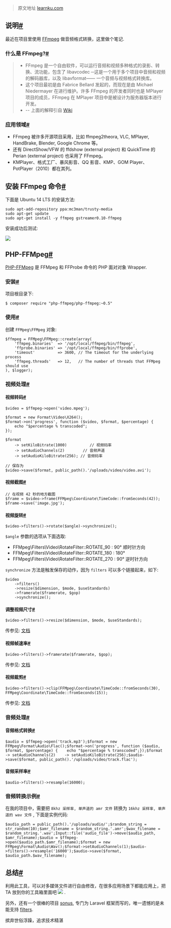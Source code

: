 >  原文地址 [learnku.com](https://learnku.com/laravel/t/327/using-ffmpeg-to-deal-with-multimedia-files-under-laravel)



说明[#](#f411d0)
--------------

最近在项目里使用 [FFmpeg](https://www.ffmpeg.org/) 做音频格式转换，这里做个笔记.

### 什么是 FFmpeg?[#](#d32201)

> *   FFmpeg 是一个自由软件，可以运行音频和视频多种格式的录影、转换、流功能，包含了 libavcodec ─这是一个用于多个项目中音频和视频的解码器库，以及 libavformat—— 一个音频与视频格式转换库。
> *   这个项目最初是由 Fabrice Bellard 发起的，而现在是由 Michael Niedermayer 在进行维护。许多 FFmpeg 的开发者同时也是 MPlayer 项目的成员，FFmpeg 在 MPlayer 项目中是被设计为服务器版本进行开发。
> *   -- 上面的解释引自 [Wiki](http://zh.wikipedia.org/wiki/FFmpeg)

### 应用领域[#](#59fcbf)

*   FFmpeg 被许多开源项目采用，比如 ffmpeg2theora, VLC, MPlayer, HandBrake, Blender, Google Chrome 等。
*   还有 DirectShow/VFW 的 ffdshow (external project) 和 QuickTime 的 Perian (external project) 也采用了 FFmpeg。
*   KMPlayer、格式工厂、暴风影音、QQ 影音、KMP、GOM Player、PotPlayer（2010）都在其列。

安装 FFmpeg 命令[#](#52d3a3)
------------------------

下面是 Ubuntu 14 LTS 的安装方法:

```
sudo apt-add-repository ppa:mc3man/trusty-media
sudo apt-get update
sudo apt-get install -y ffmpeg gstreamer0.10-ffmpeg

```

安装成功后测试:

[![](https://cdn.learnku.com//uploads/images/201412/26/1/NwdDkywUzu.png)](https://cdn.learnku.com//uploads/images/201412/26/1/NwdDkywUzu.png)

PHP-FFMpeg[#](#11f5ba)
----------------------

[PHP-FFMpeg](https://github.com/PHP-FFMpeg/PHP-FFMpeg) 是 FFMpeg 和 FFProbe 命令的 PHP 面对对象 Wrapper.

### 安装[#](#e655a4)

项目根目录下:

```
$ composer require "php-ffmpeg/php-ffmpeg:~0.5"

```

### 使用[#](#ecff77)

创建 `FFMpeg\FFMpeg` 对象:

```
$ffmpeg = FFMpeg\FFMpeg::create(array(
    'ffmpeg.binaries'  => '/opt/local/ffmpeg/bin/ffmpeg',
    'ffprobe.binaries' => '/opt/local/ffmpeg/bin/ffprobe',
    'timeout'          => 3600, // The timeout for the underlying process
    'ffmpeg.threads'   => 12,   // The number of threads that FFMpeg should use
), $logger);

```

### 视频处理[#](#194830)

#### 视频转码[#](#b73d52)

```
$video = $ffmpeg->open('video.mpeg');

$format = new Format\Video\X264();
$format->on('progress', function ($video, $format, $percentage) {
    echo "$percentage % transcoded";
});

$format
    -> setKiloBitrate(1000)          // 视频码率
    -> setAudioChannels(2)        // 音频声道
    -> setAudioKiloBitrate(256); // 音频码率

// 保存为
$video->save($format, public_path().'/uploads/video/video.avi');

```

#### 视频截图[#](#64b60d)

```
// 在视频 42 秒的地方截图
$frame = $video->frame(FFMpeg\Coordinate\TimeCode::fromSeconds(42));
$frame->save('image.jpg');

```

#### 视频旋转[#](#253fa0)

```
$video->filters()->rotate($angle)->synchronize();

```

`$angle` 参数的选项从下面选取:

*   FFMpeg\Filters\Video\RotateFilter::ROTATE_90 : 90° 顺时针方向
*   FFMpeg\Filters\Video\RotateFilter::ROTATE_180 : 180°
*   FFMpeg\Filters\Video\RotateFilter::ROTATE_270 : 90° 逆时针方向

`synchronize` 方法是触发保存的动作，因为 `filters` 可以多个链接起来，如下:

```
$video
    ->filters()
    ->resize($dimension, $mode, $useStandards)
    ->framerate($framerate, $gop)
    ->synchronize();

```

#### 调整视频尺寸[#](#4adc06)

```
$video->filters()->resize($dimension, $mode, $useStandards);

```

传参见: [文档](https://github.com/PHP-FFMpeg/PHP-FFMpeg#resize)

#### 视频帧速率[#](#ea8ba7)

```
$video->filters()->framerate($framerate, $gop);
```

传参见: [文档](https://github.com/PHP-FFMpeg/PHP-FFMpeg#framerate)

#### 视频裁剪[#](#cc7737)

```
$video->filters()->clip(FFMpeg\Coordinate\TimeCode::fromSeconds(30), FFMpeg\Coordinate\TimeCode::fromSeconds(15));
```

传参见: [文档](https://github.com/PHP-FFMpeg/PHP-FFMpeg#clip)

### 音频处理[#](#a58fdb)

#### 音频格式转换[#](#14ea64)

```
$audio = $ffmpeg->open('track.mp3');$format = new FFMpeg\Format\Audio\Flac();$format->on('progress', function ($audio, $format, $percentage) {    echo "$percentage % transcoded";});$format    -> setAudioChannels(2)    -> setAudioKiloBitrate(256);$audio->save($format, public_path().'/uploads/video/track.flac');
```

#### 音频采样率[#](#eb4c87)

```
$audio->filters()->resample(16000);
```

### 音频转换示例[#](#fcc27c)

在我的项目中，需要把 `8khz 采样率, 单声道的 amr 文件` 转换为 `16khz 采样率, 单声道的 wav 文件` , 下面是实例代码:

```
$audio_path = public_path().'/uploads/audio/';$random_string = str_random(10);$amr_filename = $random_string.'.amr';$wav_filename = $random_string.'.wav';Input::file('audio_file')->move($audio_path, $amr_filename);$audio = $ffmpeg->open($audio_path.$amr_filename);$format = new FFMpeg\Format\Audio\Wav();$format->setAudioChannels(1);$audio->filters()->resample('16000');$audio->save($format, $audio_path.$wav_filename);
```

总结[#](#25f9c7)
--------------

利用此工具，可以对多媒体文件进行自由修改，在很多应用场景下都能应用上，把 TA 放到你的工具箱里面吧 ![](https://cdn.learnku.com/assets/images/twemoji/sparkles.png) .

另外，还有一个很棒的项目 [sonus](https://github.com/rafasamp/sonus), 专门为 Laravel 框架而写的，唯一遗憾的是未能支持 [filters](http://ffmpeg.mplayerhq.hu/ffmpeg-filters.html).

摈弃世俗浮躁，追求技术精湛

